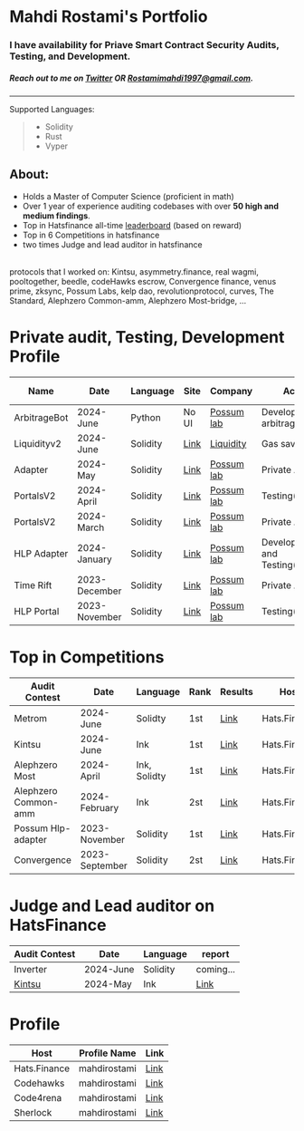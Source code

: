 # Mahdi Rostami's Portfolio
### I have availability for Priave Smart Contract Security Audits, Testing, and Development. 
##### Reach out to me on [Twitter](https://twitter.com/0xmahdirostami) OR Rostamimahdi1997@gmail.com.

***
Supported Languages: 
> - Solidity
> - Rust
> - Vyper

## About: 
- Holds a Master of Computer Science (proficient in math)
- Over 1 year of experience auditing codebases with over **50 high and medium findings**.
- Top in Hatsfinance all-time [leaderboard](https://app.hats.finance/leaderboard) (based on reward)
- Top in 6 Competitions in hatsfinance
- two times Judge and lead auditor in hatsfinance


<br>
protocols that I worked on: Kintsu, asymmetry.finance, real wagmi, pooltogether, beedle, codeHawks escrow, Convergence finance, venus prime, zksync, Possum Labs, kelp dao, revolutionprotocol, curves, The Standard, Alephzero Common-amm, Alephzero Most-bridge, ...

# <a name="Private"></a>Private audit, Testing, Development Profile

| Name        | Date          | Language | Site                                    | Company                                   | Action                            | GitHub Link                                             |
| ----------- | ------------- | -------- | --------------------------------------- | ----------------------------------------- | --------------------------------- | ------------------------------------------------------- |
| ArbitrageBot| 2024-June     | Python   | No UI                                   | [Possum lab](https://www.possumlabs.io/)  | Develop arbitrage BOT             | [Link](https://github.com/PossumLabsCrypto/Utilities/tree/master/arbitrage)|
| Liquidityv2 | 2024-June     | Solidity | [Link](https://www.liquity.org/)        | [Liquidity](https://www.liquity.org/)     | Gas saving                        | Private                                                 |
| Adapter     | 2024-May      | Solidity | [Link](https://portals.possumlabs.io/)  | [Possum lab](https://www.possumlabs.io/)  | Private Audit                     | [Link](https://github.com/PossumLabsCrypto/Adapters)    |
| PortalsV2   | 2024-April    | Solidity | [Link](https://portals.possumlabs.io/)  | [Possum lab](https://www.possumlabs.io/)  | Testing(foundry)                  | [Link](https://github.com/PossumLabsCrypto/PortalsV2/blob/main/test/PortalV2MultiAssetTest.t.sol)|
| PortalsV2   | 2024-March    | Solidity | [Link](https://portals.possumlabs.io/)  | [Possum lab](https://www.possumlabs.io/)  | Private Audit                     | [Link](https://github.com/PossumLabsCrypto/PortalsV2/tree/main)|
| HLP Adapter | 2024-January  | Solidity | [Link](https://portals.possumlabs.io/)  | [Possum lab](https://www.possumlabs.io/)  | Development and Testing(foundry)  | [Link](https://github.com/PossumLabsCrypto/Adapters/tree/9135f35c2656ded97e61806fb1e8ac6704844838)|
| Time Rift   | 2023-December | Solidity | [Link](https://timerift.possumlabs.io/) | [Possum lab](https://www.possumlabs.io/)  | Private Audit                     | [Link](https://github.com/0xmahdirostami/audits/tree/main/Private-audit/Time%20Rift/report.pdf)| 
| HLP Portal  | 2023-November | Solidity | [Link](https://portals.possumlabs.io/)  | [Possum lab](https://www.possumlabs.io/)  | Testing(foundry)                  | [Link](https://github.com/PossumLabsCrypto/Portals/blob/main/test/V1/PortalUnit.t.sol)| 

# <a name="Top"></a>Top in Competitions

| Audit Contest        | Date            | Language     | Rank | Results                                                                                                                              | Host         | 
| -------------------- | --------------- | ------------ | ---- | ------------------------------------------------------------------------------------------------------------------------------------ | ------------ |
| Metrom               |  2024-June      | Solidty      | 1st  | [Link](https://app.hats.finance/audit-competitions/metrom-0xfdfc6d4ac5807d7460da20a3a1c0c84ef2b9c5a2/leaderboard)                    | Hats.Finance |
| Kintsu               |  2024-June      | Ink          | 1st  | [Link](https://app.hats.finance/audit-competitions/kintsu-0x7d70f9442af3a9a0a734fa6a1b4857f25518e9d2/leaderboard)                    | Hats.Finance |
| Alephzero Most       |  2024-April     | Ink, Solidty | 1st  | [Link](https://app.hats.finance/audit-competitions/most-aleph-zero-bridge-0xab7c1d45ae21e7133574746b2985c58e0ae2e61d/leaderboard)    | Hats.Finance |
| Alephzero Common-amm |  2024-February  | Ink          | 2st  | [Link](https://app.hats.finance/audit-competitions/alephzeroamm-0x0d88a9ece90994ecb3ba704730819d71c139f60f/leaderboard)              | Hats.Finance |
| Possum Hlp-adapter   |  2023-November  | Solidity     | 1st  | [Link](https://app.hats.finance/audit-competitions/possum-labs-portals-0xed8965d49b8aeca763447d56e6da7f4e0506b2d3/leaderboard)       | Hats.Finance |
| Convergence          |  2023-September | Solidity     | 2st  | [Link](https://app.hats.finance/audit-competitions/convergence-finance-0x0e410e7af8e70fc5bffcdbfbdf1673ee7b3d0777/leaderboard)       | Hats.Finance |

# <a name="Top"></a>Judge and Lead auditor on HatsFinance

| Audit Contest                                                                                                        | Date            | Language     | report                                                                              |
| -------------------------------------------------------------------------------------------------------------------- | --------------- | ------------ | ----------------------------------------------------------------------------------- | 
| Inverter                                                                                                             |  2024-June      | Solidity     | coming...                                                                           |
| [Kintsu](https://app.hats.finance/audit-competitions/kintsu-0x7d70f9442af3a9a0a734fa6a1b4857f25518e9d2/rewards)      |  2024-May       | Ink          | [Link](https://github.com/0xmahdirostami/audits/tree/main/Lead-reports/Kintsu)      |


# <a name="Profiles"></a>Profile

| Host          | Profile Name  | Link                                                                |  
| ------------- | ------------- | ------------------------------------------------------------------- |
| Hats.Finance  |  mahdirostami | [Link](https://app.hats.finance/profile/mahdirostami)               |
| Codehawks     |  mahdirostami | [Link](https://www.codehawks.com/profile/clk52jmr9000el008w4z3a043) | 
| Code4rena     |  mahdirostami | [Link](https://code4rena.com/@mahdirostami)                         | 
| Sherlock      |  mahdirostami | [Link](https://audits.sherlock.xyz/watson/mahdiRostami)             |
